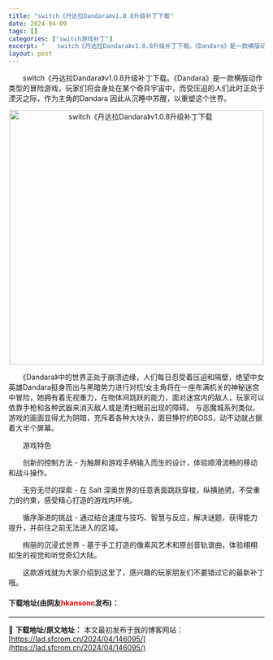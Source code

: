 ```yaml
---
title: "switch《丹达拉Dandara》v1.0.8升级补丁下载"
date: 2024-04-09
tags: []
categories: ["switch游戏补丁"]
excerpt: "　　switch《丹达拉Dandara》v1.0.8升级补丁下载。《Dandara》是一款横版动作类型的冒险游戏，玩家们将会身处在某个奇异宇宙中，而受压迫的人们此时正处于湮灭之际，作为主角的Dandara 因此从沉睡中苏醒，以重塑这个世界。 　　《Dandara》中的世界正处于崩溃边缘，人们每日忍受&hellip;"
layout: post
---
```


 <p>　　switch《丹达拉Dandara》v1.0.8升级补丁下载。《Dandara》是一款横版动作类型的冒险游戏，玩家们将会身处在某个奇异宇宙中，而受压迫的人们此时正处于湮灭之际，作为主角的Dandara 因此从沉睡中苏醒，以重塑这个世界。</p> <p align="center"><img align="" border="0" src="https://lad.sfcrom.cn/wp-content/uploads/2024/04/20240409_661525f7f3e71.webp" width="500" alt="switch《丹达拉Dandara》v1.0.8升级补丁下载" /></p> <p>　　《Dandara》中的世界正处于崩溃边缘，人们每日忍受着压迫和隔壁，绝望中女英雄Dandara挺身而出与黑暗势力进行对抗!女主角将在一座布满机关的神秘迷宫中冒险，她拥有着无视重力，在物体间跳跃的能力，面对迷宫内的敌人，玩家可以依靠手枪和各种武器来消灭敌人或是清扫眼前出现的障碍。 与恶魔城系列类似，游戏的画面显得尤为阴暗，充斥着各种大块头，面目狰狞的BOSS，动不动就占据着大半个屏幕。</p> <p>　　游戏特色</p> <p>　　创新的控制方法 - 为触屏和游戏手柄输入而生的设计，体验顺滑流畅的移动和战斗操作。</p> <p>　　无穷无尽的探索 - 在 Salt 深奥世界的任意表面跳跃穿梭，纵横驰骋，不受重力的约束，感受精心打造的游戏内环境。</p> <p>　　循序渐进的挑战 - 通过结合速度与技巧、智慧与反应，解决谜题，获得能力提升，并前往之前无法进入的区域。</p> <p>　　绚丽的沉浸式世界 - 基于手工打造的像素风艺术和原创音轨谱曲，体验栩栩如生的视觉和听觉奇幻大陆。</p> <p>　　这款游戏就为大家介绍到这里了，感兴趣的玩家朋友们不要错过它的最新补丁哦。</p> <p><h4>下载地址(由网友<font color="red">hkansonc</font>发布)：</h4></p> 

---
📖 **下载地址/原文地址：** 本文最初发布于我的博客网站：[https://lad.sfcrom.cn/2024/04/146095/](https://lad.sfcrom.cn/2024/04/146095/)
